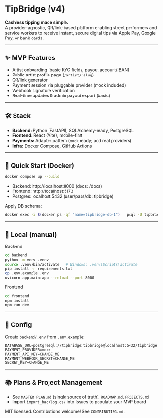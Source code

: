 # TipBridge (v4)

**Cashless tipping made simple.**  
A provider-agnostic, QR/link-based platform enabling street performers and service workers to receive instant, secure digital tips via Apple Pay, Google Pay, or bank cards.

---

## ✨ MVP Features
- Artist onboarding (basic KYC fields, payout account/IBAN)
- Public artist profile page (`/artist/:slug`)
- QR/link generator
- Payment session via pluggable provider (mock included)
- Webhook signature verification
- Real-time updates & admin payout export (basic)

---

## 🛠️ Stack
- **Backend:** Python (FastAPI), SQLAlchemy-ready, PostgreSQL
- **Frontend:** React (Vite), mobile-first
- **Payments:** Adapter pattern (`mock` ready; add real providers)
- **Infra:** Docker Compose, GitHub Actions

---

## 🚀 Quick Start (Docker)
```bash
docker compose up --build
```
- Backend: http://localhost:8000 (docs: /docs)
- Frontend: http://localhost:5173
- Postgres: localhost:5432 (user/pass/db: tipbridge)

Apply DB schema:
```bash
docker exec -i $(docker ps -qf "name=tipbridge-db-1")   psql -U tipbridge -d tipbridge < sql/schema.sql
```

---

## 🧪 Local (manual)
Backend
```bash
cd backend
python -m venv .venv
source .venv/bin/activate   # Windows: .venv\Scripts\activate
pip install -r requirements.txt
cp .env.example .env
uvicorn app.main:app --reload --port 8000
```

Frontend
```bash
cd frontend
npm install
npm run dev
```

---

## 🔐 Config
Create `backend/.env` from `.env.example`:
```
DATABASE_URL=postgresql://tipbridge:tipbridge@localhost:5432/tipbridge
PAYMENT_PROVIDER=mock
PAYMENT_API_KEY=CHANGE_ME
PAYMENT_WEBHOOK_SECRET=CHANGE_ME
SECRET_KEY=CHANGE_ME
```

---

## 📚 Plans & Project Management
- See `MASTER_PLAN.md` (single source of truth), `ROADMAP.md`, `PROJECTS.md`
- Import `import_backlog.csv` into Issues to populate your MVP board

MIT licensed. Contributions welcome! See `CONTRIBUTING.md`.
